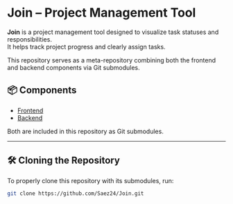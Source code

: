 # Join – Project Management Tool

**Join** is a project management tool designed to visualize task statuses and responsibilities.  
It helps track project progress and clearly assign tasks.

This repository serves as a meta-repository combining both the frontend and backend components via Git submodules.

## 📦 Components

- [Frontend](https://github.com/Saez24/Join/tree/main/frontend)
- [Backend](https://github.com/Saez24/Join/tree/main/backend)

Both are included in this repository as Git submodules.

---

## 🛠️ Cloning the Repository

To properly clone this repository with its submodules, run:

```bash
git clone https://github.com/Saez24/Join.git
